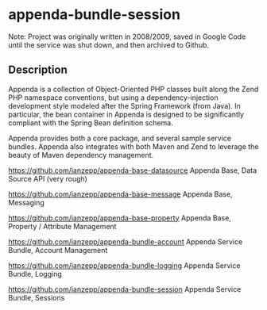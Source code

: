 # appenda-bundle-session

Note: Project was originally written in 2008/2009, saved in Google Code until the service was shut down, and then archived to Github.

## Description

Appenda is a collection of Object-Oriented PHP classes built along the Zend PHP namespace conventions, but using a dependency-injection development style modeled after the Spring Framework (from Java). In particular, the bean container in Appenda is designed to be significantly compliant with the Spring Bean definition schema.

Appenda provides both a core package, and several sample service bundles. Appenda also integrates with both Maven and Zend to leverage the beauty of Maven dependency management.

https://github.com/ianzepp/appenda-base-datasource Appenda Base, Data Source API (very rough)

https://github.com/ianzepp/appenda-base-message Appenda Base, Messaging

https://github.com/ianzepp/appenda-base-property Appenda Base, Property / Attribute Management

https://github.com/ianzepp/appenda-bundle-account Appenda Service Bundle, Account Management

https://github.com/ianzepp/appenda-bundle-logging Appenda Service Bundle, Logging

https://github.com/ianzepp/appenda-bundle-session Appenda Service Bundle, Sessions
